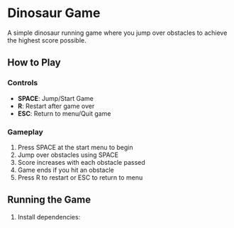 # Dinosaur Game

A simple dinosaur running game where you jump over obstacles to achieve the highest score possible.

## How to Play

### Controls
- **SPACE**: Jump/Start Game
- **R**: Restart after game over
- **ESC**: Return to menu/Quit game

### Gameplay
1. Press SPACE at the start menu to begin
2. Jump over obstacles using SPACE
3. Score increases with each obstacle passed
4. Game ends if you hit an obstacle
5. Press R to restart or ESC to return to menu

## Running the Game

1. Install dependencies: